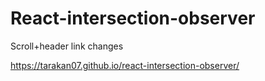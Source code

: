 # React-intersection-observer
Scroll+header link changes

https://tarakan07.github.io/react-intersection-observer/
